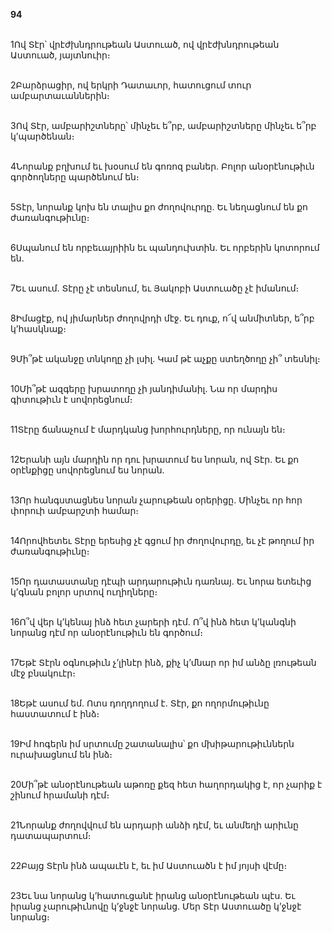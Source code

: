 **94**

\
1Ով Տէր՝ վրէժխնդրութեան Աստուած, ով վրէժխնդրութեան Աստուած, յայտնուիր։

\
2Բարձրացիր, ով երկրի Դատաւոր, հատուցում տուր ամբարտաւաններին։

\
3Ով Տէր, ամբարիշտները՝ մինչեւ ե՞րբ, ամբարիշտները մինչեւ ե՞րբ կ’պարծենան։

\
4Նորանք բղխում եւ խօսում են գոռոզ բաներ. Բոլոր անօրէնութիւն գործողները պարծենում են։

\
5Տէր, նորանք կոխ են տալիս քո ժողովուրդը. Եւ նեղացնում են քո ժառանգութիւնը։

\
6Սպանում են որբեւայրիին եւ պանդուխտին. Եւ որբերին կոտորում են.

\
7Եւ ասում. Տէրը չէ տեսնում, եւ Յակոբի Աստուածը չէ իմանում։

\
8Իմացէք, ով յիմարներ ժողովրդի մէջ. Եւ դուք, ո՜վ անմիտներ, ե՞րբ կ’հասկնաք։

\
9Մի՞թէ ականջը տնկողը չի լսիլ. Կամ թէ աչքը ստեղծողը չի՞ տեսնիլ։

\
10Մի՞թէ ազգերը խրատողը չի յանդիմանիլ. Նա որ մարդիս գիտութիւն է սովորեցնում։

\
11Տէրը ճանաչում է մարդկանց խորհուրդները, որ ունայն են։

\
12Երանի այն մարդին որ դու խրատում ես նորան, ով Տէր. Եւ քո օրէնքիցը սովորեցնում ես նորան.

\
13Որ հանգստացնես նորան չարութեան օրերիցը. Մինչեւ որ հոր փորուի ամբարշտի համար։

\
14Որովհետեւ Տէրը երեսից չէ գցում իր ժողովուրդը, եւ չէ թողում իր ժառանգութիւնը։

\
15Որ դատաստանը դէպի արդարութիւն դառնայ. Եւ նորա ետեւից կ’գնան բոլոր սրտով ուղիղները։

\
16Ո՞վ վեր կ’կենայ ինձ հետ չարերի դէմ. Ո՞վ ինձ հետ կ’կանգնի նորանց դէմ որ անօրէնութիւն են գործում։

\
17Եթէ Տէրն օգնութիւն չ’լինէր ինձ, քիչ կ’մնար որ իմ անձը լռութեան մէջ բնակուէր։

\
18Եթէ ասում եմ. Ոտս դողդողում է. Տէր, քո ողորմութիւնը հաստատում է ինձ։

\
19Իմ հոգերն իմ սրտումը շատանալիս՝ քո մխիթարութիւններն ուրախացնում են ինձ։

\
20Մի՞թէ անօրէնութեան աթոռը քեզ հետ հաղորդակից է, որ չարիք է շինում հրամանի դէմ։

\
21Նորանք ժողովվում են արդարի անձի դէմ, եւ անմեղի արիւնը դատապարտում։

\
22Բայց Տէրն ինձ ապաւէն է, եւ իմ Աստուածն է իմ յոյսի վէմը։

\
23Եւ նա նորանց կ’հատուցանէ իրանց անօրէնութեան պէս. Եւ իրանց չարութիւնովը կ’ջնջէ նորանց. Մեր Տէր Աստուածը կ’ջնջէ նորանց։
